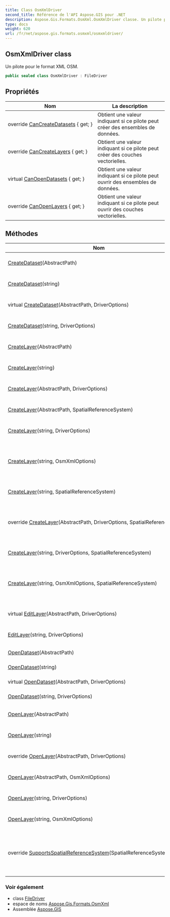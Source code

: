 ```yaml
---
title: Class OsmXmlDriver
second_title: Référence de l'API Aspose.GIS pour .NET
description: Aspose.Gis.Formats.OsmXml.OsmXmlDriver classe. Un pilote pour le format XML OSM.
type: docs
weight: 620
url: /fr/net/aspose.gis.formats.osmxml/osmxmldriver/
---
```

## OsmXmlDriver class

Un pilote pour le format XML OSM.

```csharp
public sealed class OsmXmlDriver : FileDriver
```

## Propriétés

| Nom | La description |
| --- | --- |
| override [CanCreateDatasets](../../aspose.gis.formats.osmxml/osmxmldriver/cancreatedatasets/) { get; } | Obtient une valeur indiquant si ce pilote peut créer des ensembles de données. |
| override [CanCreateLayers](../../aspose.gis.formats.osmxml/osmxmldriver/cancreatelayers/) { get; } | Obtient une valeur indiquant si ce pilote peut créer des couches vectorielles. |
| virtual [CanOpenDatasets](../../aspose.gis/filedriver/canopendatasets/) { get; } | Obtient une valeur indiquant si ce pilote peut ouvrir des ensembles de données. |
| override [CanOpenLayers](../../aspose.gis.formats.osmxml/osmxmldriver/canopenlayers/) { get; } | Obtient une valeur indiquant si ce pilote peut ouvrir des couches vectorielles. |

## Méthodes

| Nom | La description |
| --- | --- |
| [CreateDataset](../../aspose.gis/filedriver/createdataset/)(AbstractPath) | Crée un ensemble de données. |
| [CreateDataset](../../aspose.gis/filedriver/createdataset/)(string) | Crée un ensemble de données. |
| virtual [CreateDataset](../../aspose.gis/filedriver/createdataset/)(AbstractPath, DriverOptions) | Crée un ensemble de données. |
| [CreateDataset](../../aspose.gis/filedriver/createdataset/)(string, DriverOptions) | Crée un ensemble de données. |
| [CreateLayer](../../aspose.gis/filedriver/createlayer/)(AbstractPath) | Crée le calque et l'ouvre pour l'ajout. |
| [CreateLayer](../../aspose.gis/filedriver/createlayer/)(string) | Crée le calque et l'ouvre pour l'ajout. |
| [CreateLayer](../../aspose.gis/filedriver/createlayer/)(AbstractPath, DriverOptions) | Crée le calque et l'ouvre pour l'ajout. |
| [CreateLayer](../../aspose.gis/filedriver/createlayer/)(AbstractPath, SpatialReferenceSystem) | Crée le calque et l'ouvre pour l'ajout. |
| [CreateLayer](../../aspose.gis/filedriver/createlayer/)(string, DriverOptions) | Crée le calque et l'ouvre pour l'ajout. |
| [CreateLayer](../../aspose.gis.formats.osmxml/osmxmldriver/createlayer/#createlayer_7)(string, OsmXmlOptions) | Crée une couche et l'ouvre pour ajouter de nouvelles fonctionnalités. |
| [CreateLayer](../../aspose.gis/filedriver/createlayer/)(string, SpatialReferenceSystem) | Crée le calque et l'ouvre pour l'ajout. |
| override [CreateLayer](../../aspose.gis.formats.osmxml/osmxmldriver/createlayer/#createlayer_2)(AbstractPath, DriverOptions, SpatialReferenceSystem) | Crée une couche et l'ouvre pour ajouter de nouvelles fonctionnalités. |
| [CreateLayer](../../aspose.gis/filedriver/createlayer/)(string, DriverOptions, SpatialReferenceSystem) | Crée le calque et l'ouvre pour l'ajout. |
| [CreateLayer](../../aspose.gis.formats.osmxml/osmxmldriver/createlayer/#createlayer_8)(string, OsmXmlOptions, SpatialReferenceSystem) | Crée une couche et l'ouvre pour ajouter de nouvelles fonctionnalités. |
| virtual [EditLayer](../../aspose.gis/filedriver/editlayer/)(AbstractPath, DriverOptions) | Ouvre un calque pour modification. |
| [EditLayer](../../aspose.gis/filedriver/editlayer/)(string, DriverOptions) | Ouvre un calque pour modification. |
| [OpenDataset](../../aspose.gis/filedriver/opendataset/)(AbstractPath) | Ouvre le jeu de données. |
| [OpenDataset](../../aspose.gis/filedriver/opendataset/)(string) | Ouvre le jeu de données. |
| virtual [OpenDataset](../../aspose.gis/filedriver/opendataset/)(AbstractPath, DriverOptions) | Ouvre le jeu de données. |
| [OpenDataset](../../aspose.gis/filedriver/opendataset/)(string, DriverOptions) | Ouvre le jeu de données. |
| [OpenLayer](../../aspose.gis/filedriver/openlayer/)(AbstractPath) | Ouvre le calque pour la lecture. |
| [OpenLayer](../../aspose.gis/filedriver/openlayer/)(string) | Ouvre le calque pour la lecture. |
| override [OpenLayer](../../aspose.gis.formats.osmxml/osmxmldriver/openlayer/#openlayer_1)(AbstractPath, DriverOptions) | Ouvre un calque pour la lecture. |
| [OpenLayer](../../aspose.gis.formats.osmxml/osmxmldriver/openlayer/#openlayer_2)(AbstractPath, OsmXmlOptions) | Ouvre un calque pour la lecture. |
| [OpenLayer](../../aspose.gis/filedriver/openlayer/)(string, DriverOptions) | Ouvre le calque pour la lecture. |
| [OpenLayer](../../aspose.gis.formats.osmxml/osmxmldriver/openlayer/#openlayer_5)(string, OsmXmlOptions) | Ouvre un calque pour la lecture. |
| override [SupportsSpatialReferenceSystem](../../aspose.gis.formats.osmxml/osmxmldriver/supportsspatialreferencesystem/)(SpatialReferenceSystem) | Détermine si le système de référence spatiale spécifié est pris en charge par le pilote. |

### Voir également

* class [FileDriver](../../aspose.gis/filedriver/)
* espace de noms [Aspose.Gis.Formats.OsmXml](../../aspose.gis.formats.osmxml/)
* Assemblée [Aspose.GIS](../../)


